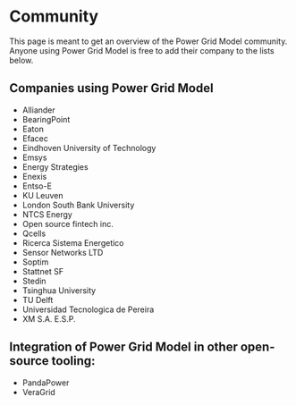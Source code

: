 <!--
SPDX-FileCopyrightText: Contributors to the Power Grid Model project <powergridmodel@lfenergy.org>

SPDX-License-Identifier: MPL-2.0
-->

# Community
This page is meant to get an overview of the Power Grid Model community. 
Anyone using Power Grid Model is free to add their company to the lists below.

## Companies using Power Grid Model
- Alliander
- BearingPoint
- Eaton
- Efacec
- Eindhoven University of Technology
- Emsys
- Energy Strategies
- Enexis
- Entso-E​
- KU Leuven
- London South Bank University
- NTCS Energy
- Open source fintech inc.
- Qcells
- Ricerca Sistema Energetico
- Sensor Networks LTD​
- Soptim
- Stattnet SF
- Stedin
- Tsinghua University​
- TU Delft
- Universidad Tecnologica de Pereira​
- XM S.A. E.S.P.

## Integration of Power Grid Model in other open-source tooling:
- PandaPower
- VeraGrid

